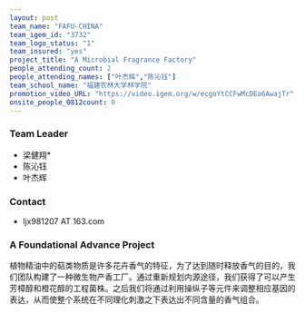 ```yaml
---
layout: post
team_name: "FAFU-CHINA"
team_igem_id: "3732"
team_logo_status: "1"
team_insured: "yes"
project_title: "A Microbial Fragrance Factory"
people_attending_count: 2
people_attending_names: ["叶杰辉","陈沁钰"]
team_school_name: "福建农林大学林学院"
promotion_video_URL: "https://video.igem.org/w/ecgoYtCCFwMcDEa6AwajTr"
onsite_people_0812count: 0
---
```



### Team Leader
* 梁健翔*
* 陈沁钰
* 叶杰辉

### Contact
* ljx981207 AT 163.com

### A Foundational Advance Project

植物精油中的萜类物质是许多花卉香气的特征，为了达到随时释放香气的目的，我们团队构建了一种微生物产香工厂。通过重新规划内源途径，我们获得了可以产生芳樟醇和橙花醇的工程菌株。之后我们将通过利用操纵子等元件来调整相应基因的表达，从而使整个系统在不同理化刺激之下表达出不同含量的香气组合。
